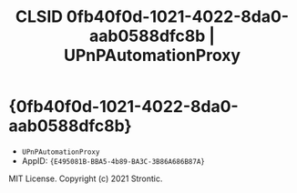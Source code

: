 ﻿---
title: "CLSID 0fb40f0d-1021-4022-8da0-aab0588dfc8b | UPnPAutomationProxy"
excerpt: What is COM-Object CLSID 0fb40f0d-1021-4022-8da0-aab0588dfc8b?
---

# {0fb40f0d-1021-4022-8da0-aab0588dfc8b}

* `UPnPAutomationProxy`
* AppID: `{E495081B-BBA5-4b89-BA3C-3B86A686B87A}`

MIT License. Copyright (c) 2021 Strontic.


